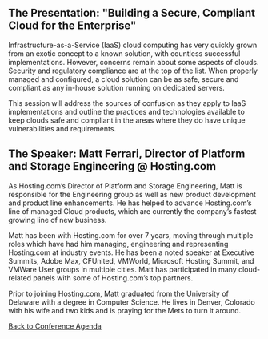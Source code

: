 ## The Presentation: "Building a Secure, Compliant Cloud for the Enterprise"

Infrastructure-as-a-Service (IaaS) cloud computing has very quickly
grown from an exotic concept to a known solution, with countless
successful implementations. However, concerns remain about some aspects
of clouds. Security and regulatory compliance are at the top of the
list. When properly managed and configured, a cloud solution can be as
safe, secure and compliant as any in-house solution running on dedicated
servers.

This session will address the sources of confusion as they apply to IaaS
implementations and outline the practices and technologies available to
keep clouds safe and compliant in the areas where they do have unique
vulnerabilities and requirements.

## The Speaker: Matt Ferrari, Director of Platform and Storage Engineering @ Hosting.com

As Hosting.com’s Director of Platform and Storage Engineering, Matt is
responsible for the Engineering group as well as new product development
and product line enhancements. He has helped to advance Hosting.com’s
line of managed Cloud products, which are currently the company’s
fastest growing line of new business.

Matt has been with Hosting.com for over 7 years, moving through multiple
roles which have had him managing, engineering and representing
Hosting.com at industry events. He has been a noted speaker at Executive
Summits, Adobe Max, CFUnited, VMWorld, Microsoft Hosting Summit, and
VMWare User groups in multiple cities. Matt has participated in many
cloud-related panels with some of Hosting.com’s top partners.

Prior to joining Hosting.com, Matt graduated from the University of
Delaware with a degree in Computer Science. He lives in Denver, Colorado
with his wife and two kids and is praying for the Mets to turn it
around.

[Back to Conference
Agenda](http://www.owasp.org/index.php/Front_Range_OWASP_Conference_2010#tab=Agenda)